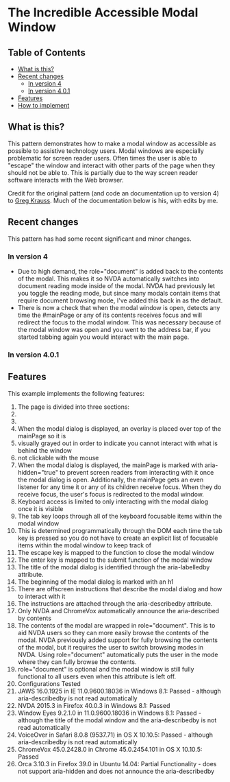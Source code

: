 # The Incredible Accessible Modal Window

## Table of Contents
* [What is this?](#what-is-this)
* [Recent changes](#recent-changes)
    * [In version 4](#in-version-4)
    * [In version 4.0.1](#in-version-4.0.1)
* [Features](#features)
* [How to implement](#how-to-implement)

## What is this?

This pattern demonstrates how to make a modal window as accessible as possible to assistive technology users. Modal windows are especially problematic for screen reader users. Often times the user is able to "escape" the window and interact with other parts of the page when they should not be able to. This is partially due to the way screen reader software interacts with the Web browser.

Credit for the original pattern (and code an documentation up to version 4) to [Greg Krauss](https://github.com/gdkraus). Much of the documentation below is his, with edits by me.

## Recent changes
This pattern has had some recent significant and minor changes.
### In version 4

* Due to high demand, the role="document" is added back to the contents of the modal. This makes it so NVDA automatically switches into document reading mode inside of the modal. NVDA had previously let you toggle the reading mode, but since many modals contain items that require document browsing mode, I've added this back in as the default.
* There is now a check that when the modal window is open, detects any time the #mainPage or any of its contents receives focus and will redirect the focus to the modal window. This was necessary because of the modal window was open and you went to the address bar, if you started tabbing again you would interact with the main page.

### In version 4.0.1
## Features

This example implements the following features:

1. The page is divided into three sections:
  1. <div id="mainPage></div>
  2. <div id="modal" role="dialog"></div>
  3. <div id="modalOverlay"></div>
2. When the modal dialog is displayed, an overlay is placed over top of the mainPage so it is
  1. visually grayed out in order to indicate you cannot interact with what is behind the window
  2. not clickable with the mouse
3. When the modal dialog is displayed, the mainPage is marked with aria-hidden="true" to prevent screen readers from interacting with it once the modal dialog is open. Additionally, the mainPage gets an even listener for any time it or any of its children receive focus. When they do receive focus, the user's focus is redirected to the modal window.
4. Keyboard access is limited to only interacting with the modal dialog once it is visible
  1. The tab key loops through all of the keyboard focusable items within the modal window
  2. This is determined programmatically through the DOM each time the tab key is pressed so you do not have to create an explicit list of focusable items within the modal window to keep track of
  3. The escape key is mapped to the function to close the modal window
  4. The enter key is mapped to the submit function of the modal window
5. The title of the modal dialog is identified through the aria-labelledby attribute.
6. The beginning of the modal dialog is marked with an h1
7. There are offscreen instructions that describe the modal dialog and how to interact with it
  1. The instructions are attached through the aria-describedby attribute.
  2. Only NVDA and ChromeVox automatically announce the aria-described by contents
8. The contents of the modal are wrapped in role="document". This is to aid NVDA users so they can more easily browse the contents of the modal. NVDA previously added support for fully browsing the contents of the modal, but it requires the user to switch browsing modes in NVDA. Using role="document" automatically puts the user in the mode where they can fully browse the contents.
  1. role="document" is optional and the modal window is still fully functional to all users even when this attribute is left off.
9. Configurations Tested
  1. JAWS 16.0.1925 in IE 11.0.9600.18036 in Windows 8.1: Passed - although aria-describedby is not read automatically
  2. NVDA 2015.3 in Firefox 40.0.3 in Windows 8.1: Passed
  3. Window Eyes 9.2.1.0 in 11.0.9600.18036 in Windows 8.1: Passed - although the title of the modal window and the aria-describedby is not read automatically
  4. VoiceOver in Safari 8.0.8 (9537.71) in OS X 10.10.5: Passed - although aria-describedby is not read automatically
  5. ChromeVox 45.0.2428.0 in Chrome 45.0.2454.101 in OS X 10.10.5: Passed
  6. Orca 3.10.3 in Firefox 39.0 in Ubuntu 14.04: Partial Functionality - does not support aria-hidden and does not announce the aria-describedby
